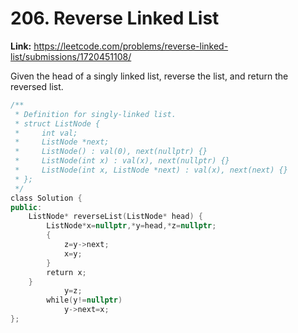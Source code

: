 # 206. Reverse Linked List

**Link:** https://leetcode.com/problems/reverse-linked-list/submissions/1720451108/

Given the head of a singly linked list, reverse the list, and return the reversed list.

```cpp
/**
 * Definition for singly-linked list.
 * struct ListNode {
 *     int val;
 *     ListNode *next;
 *     ListNode() : val(0), next(nullptr) {}
 *     ListNode(int x) : val(x), next(nullptr) {}
 *     ListNode(int x, ListNode *next) : val(x), next(next) {}
 * };
 */
class Solution {
public:
    ListNode* reverseList(ListNode* head) {
        ListNode*x=nullptr,*y=head,*z=nullptr;
        {
            z=y->next;
            x=y;
        }
        return x;
    }
            y=z;
        while(y!=nullptr) 
            y->next=x;
};
```

